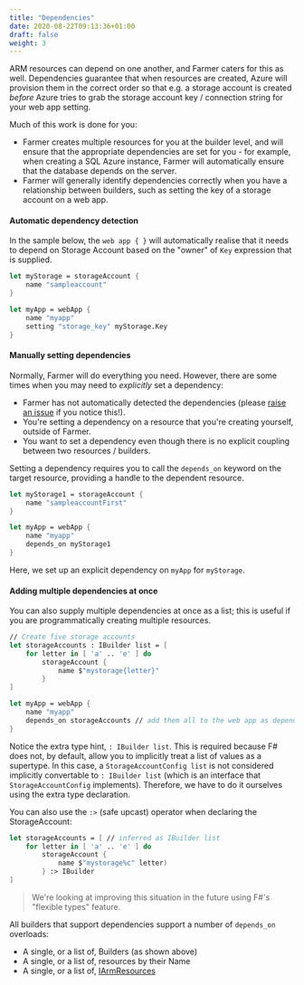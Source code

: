 ```yaml
---
title: "Dependencies"
date: 2020-08-22T09:13:36+01:00
draft: false
weight: 3
---
```

ARM resources can depend on one another, and Farmer caters for this as well. Dependencies guarantee that when resources are created, Azure will provision them in the correct order so that e.g. a storage account is created *before* Azure tries to grab the storage account key / connection string for your web app setting.

Much of this work is done for you:

* Farmer creates multiple resources for you at the builder level, and will ensure that the appropriate dependencies are set for you - for example, when creating a SQL Azure instance, Farmer will automatically ensure that the database depends on the server.
* Farmer will generally identify dependencies correctly when you have a relationship between builders, such as setting the key of a storage account on a web app.

#### Automatic dependency detection
In the sample below, the `web app { }` will automatically realise that it needs to depend on Storage Account based on the "owner" of `Key` expression that is supplied.

```fsharp
let myStorage = storageAccount {
    name "sampleaccount"
}

let myApp = webApp {
    name "myapp"
    setting "storage_key" myStorage.Key
}
```

#### Manually setting dependencies
Normally, Farmer will do everything you need. However, there are some times when you may need to *explicitly* set a dependency:

* Farmer has not automatically detected the dependencies (please [raise an issue](https://github.com/CompositionalIT/farmer/issues) if you notice this!).
* You're setting a dependency on a resource that you're creating yourself, outside of Farmer.
* You want to set a dependency even though there is no explicit coupling between two resources / builders.

Setting a dependency requires you to call the `depends_on` keyword on the target resource, providing a handle to the dependent resource.

```fsharp
let myStorage1 = storageAccount {
    name "sampleaccountFirst"
}

let myApp = webApp {
    name "myapp"
    depends_on myStorage1
}
```

Here, we set up an explicit dependency on `myApp` for `myStorage`.

#### Adding multiple dependencies at once
You can also supply multiple dependencies at once as a list; this is useful if you are programmatically creating multiple resources.

```fsharp
// Create five storage accounts
let storageAccounts : IBuilder list = [
    for letter in [ 'a' .. 'e' ] do
        storageAccount {
            name $"mystorage{letter}"
        }
]

let myApp = webApp {
    name "myapp"
    depends_on storageAccounts // add them all to the web app as dependencies
}
```

Notice the extra type hint, `: IBuilder list`. This is required because F# does not, by default, allow you to implicitly treat a list of values as a supertype. In this case, a `StorageAccountConfig list` is not considered implicitly convertable to `: IBuilder list` (which is an interface that `StorageAccountConfig` implements). Therefore, we have to do it ourselves using the extra type declaration.

You can also use the `:>` (safe upcast) operator when declaring the StorageAccount:

```fsharp
let storageAccounts = [ // inferred as IBuilder list
    for letter in [ 'a' .. 'e' ] do
        storageAccount {
            name $"mystorage%c" letter)
        } :> IBuilder
]
```

> We're looking at improving this situation in the future using F#'s "flexible types" feature.

All builders that support dependencies support a number of `depends_on` overloads:

* A single, or a list of, Builders (as shown above)
* A single, or a list of, resources by their Name
* A single, or a list of, [IArmResources](../../contributing/adding-resources/2-iarm-resource/)